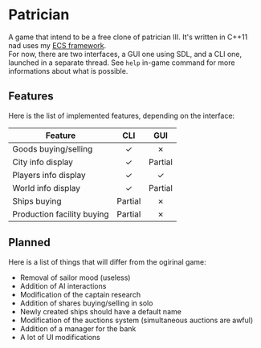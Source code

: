 # Patrician

A game that intend to be a free clone of patrician III. It's written in C++11 nad uses my [ECS framework](https://gitlab.com/Emeraude/ECS).  
For now, there are two interfaces, a GUI one using SDL, and a CLI one, launched in a separate thread. See `help` in-game command for more informations about what is possible.

## Features

Here is the list of implemented features, depending on the interface:

Feature | CLI | GUI
---|:---:|:---:
Goods buying/selling | ✓ | ✗
City info display | ✓ | Partial
Players info display | ✓ | ✓
World info display | ✓ | Partial
Ships buying | Partial | ✗
Production facility buying | Partial | ✗

## Planned

Here is a list of things that will differ from the ogirinal game:

- Removal of sailor mood (useless)
- Addition of AI interactions
- Modification of the captain research
- Addition of shares buying/selling in solo
- Newly created ships should have a default name
- Modification of the auctions system (simultaneous auctions are awful)
- Addition of a manager for the bank
- A lot of UI modifications
